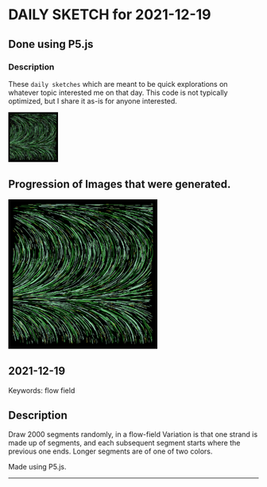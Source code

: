 # DAILY SKETCH for 2021-12-19

## Done using P5.js

### Description

These `daily sketches` which are meant to be quick explorations     on whatever topic interested me on that day. This code is not typically optimized, but I share it as-is     for anyone interested.

<img src = 'images/keep_2021-12-23-20-43-29.png' width = '100'> 

## Progression of Images that were generated.

<img src = 'images/keep_2021-12-23-20-43-29.png' width = '300'> 




## 2021-12-19
Keywords: flow field
 

## Description 

 Draw 2000 segments randomly, in a flow-field
 Variation is that one strand is made up of segments, and each subsequent
 segment starts where the previous one ends. Longer segments are of one of two colors.
 

Made using P5.js. 

-----

